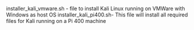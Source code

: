 installer_kali_vmware.sh - file to install Kali Linux running on VMWare with Windows as host OS
installer_kali_pi400.sh- This file will install all required files for Kali running on a Pi 400 machine
